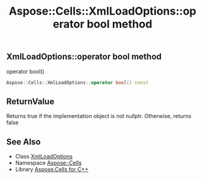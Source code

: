 ﻿---
title: Aspose::Cells::XmlLoadOptions::operator bool method
linktitle: operator bool
second_title: Aspose.Cells for C++ API Reference
description: 'Aspose::Cells::XmlLoadOptions::operator bool method. operator bool() in C++.'
type: docs
weight: 400
url: /cpp/aspose.cells/xmlloadoptions/operator_bool/
---
## XmlLoadOptions::operator bool method


operator bool()

```cpp
Aspose::Cells::XmlLoadOptions::operator bool() const
```


## ReturnValue

Returns true if the implementation object is not nullptr. Otherwise, returns false

## See Also

* Class [XmlLoadOptions](../)
* Namespace [Aspose::Cells](../../)
* Library [Aspose.Cells for C++](../../../)
